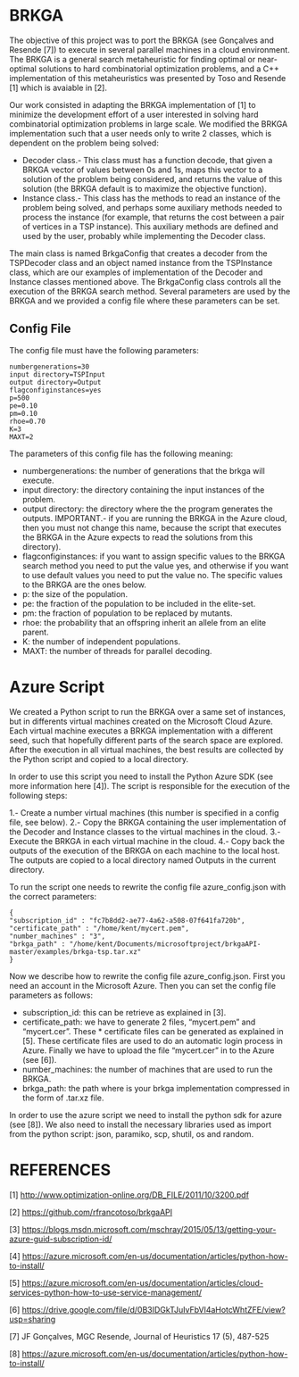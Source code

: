 
# BRKGA

The objective of this project was to port the BRKGA (see Gonçalves and Resende [7]) to execute in several parallel machines in a cloud environment. The BRKGA is a general search metaheuristic for finding optimal or near-optimal solutions to hard combinatorial optimization problems, and a C++ implementation of this metaheuristics was presented by Toso and Resende [1] which is avaiable in [2].

Our work consisted in adapting the BRKGA implementation of [1] to minimize the development effort of a user interested in solving hard combinatorial optimization problems in large scale. We modified the BRKGA implementation such that a user needs only to write 2 classes, which is dependent on the problem being solved:

* Decoder class.- This class must has a function decode, that given a BRKGA vector of values between 0s and 1s, maps this vector to a solution of the problem being considered, and returns the value of this solution (the BRKGA default is to maximize the objective function).
* Instance class.- This class has the methods to read an instance of the problem being solved, and perhaps some auxiliary methods needed  to process the instance (for example, that returns the cost between a pair of vertices in a TSP instance). This auxiliary methods are defined and used by the user, probably while implementing the Decoder class.

The main class is named BrkgaConfig that creates a decoder from the TSPDecoder class and an object named instance from the TSPInstance class, which are our examples of implementation of the Decoder and Instance classes mentioned above. The BrkgaConfig class controls all the execution of the BRKGA search method. Several parameters are used by the BRKGA and we provided a config file where these parameters can be set. 
## Config File
The config file must have the following parameters:
```
numbergenerations=30          
input directory=TSPInput
output directory=Output
flagconfiginstances=yes
p=500
pe=0.10
pm=0.10
rhoe=0.70
K=3
MAXT=2
```

The parameters of this config file has the following meaning:

* numbergenerations: the number of generations that the brkga will execute.
* input directory: the directory containing the input instances of the problem.
* output directory: the directory where the the program generates the outputs. IMPORTANT.- if you are running the BRKGA in the Azure cloud, then you must not change this name, because the script that executes the BRKGA in the Azure expects to read the solutions from this directory).
* flagconfiginstances: if you want to assign specific values to the BRKGA search method you need to put the value yes, and otherwise if you want to use default values you need to put the value no. The specific values to the BRKGA are the ones below.
* p: the size of the population.
* pe: the fraction of the population to be included in the elite-set.
* pm: the fraction of population to be replaced by mutants.
* rhoe: the probability that an offspring inherit an allele from an elite parent.
* K: the number of independent populations.
* MAXT: the number of threads for parallel decoding. 

# Azure Script

We created a Python script to run the BRKGA over a same set of instances, but in differents virtual machines created on the Microsoft Cloud Azure. Each virtual machine executes a BRKGA implementation with a different seed, such that hopefully different parts of the search space are explored. After the execution in all virtual machines, the best results are collected by the Python script and copied to a local directory.

In order to use this script you need to install the Python Azure SDK (see more information here [4]).
The script is responsible for the execution of the following steps: 

1.- Create a number virtual machines (this number is specified in a config file, see below).
2.- Copy the BRKGA containing the user implementation of the Decoder and Instance classes to the virtual machines in the cloud.
3.- Execute the BRKGA in each virtual machine in the cloud.
4.- Copy back the outputs of the execution of the BRKGA on each machine to the local host. The outputs are copied to a local directory named Outputs in the current directory.

To run the script one needs to rewrite the config file azure_config.json with the correct parameters:
```
{
"subscription_id" : "fc7b8dd2-ae77-4a62-a508-07f641fa720b",
"certificate_path" : "/home/kent/mycert.pem",
"number_machines" : "3",
"brkga_path" : "/home/kent/Documents/microsoftproject/brkgaAPI-master/examples/brkga-tsp.tar.xz"
}
```

Now we describe how to rewrite the config file azure_config.json. First you need an account in the Microsoft Azure. Then you can set the config file parameters as follows:

* subscription_id: this can be retrieve as explained in [3].
* certificate_path: we have to generate 2 files, “mycert.pem” and “mycert.cer”. These * certificate files can be generated as explained in [5]. These certificate files are used to do an automatic login process in Azure. Finally we have to upload the file “mycert.cer” in to the Azure (see [6]).
* number_machines: the number of machines that are used to run the BRKGA.
* brkga_path: the path where is your brkga implementation compressed in the form of .tar.xz file.

In order to use the azure script we need to install the python sdk for azure (see [8]). We also need to install the necessary libraries used as import from the python script: json, paramiko, scp, shutil, os and random.

# REFERENCES

[1] http://www.optimization-online.org/DB_FILE/2011/10/3200.pdf

[2] https://github.com/rfrancotoso/brkgaAPI

[3] https://blogs.msdn.microsoft.com/mschray/2015/05/13/getting-your-azure-guid-subscription-id/

[4] https://azure.microsoft.com/en-us/documentation/articles/python-how-to-install/

[5] https://azure.microsoft.com/en-us/documentation/articles/cloud-services-python-how-to-use-service-management/

[6] https://drive.google.com/file/d/0B3IDGkTJuIvFbVl4aHotcWhtZFE/view?usp=sharing

[7] JF Gonçalves, MGC Resende, Journal of Heuristics 17 (5), 487-525

[8] https://azure.microsoft.com/en-us/documentation/articles/python-how-to-install/
